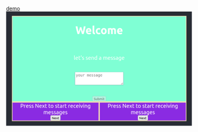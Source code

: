 [demo](https://barhoring.github.io/biot/)
![preview](https://github.com/barhoring/biot/blob/master/public/preview.png "preview")
